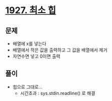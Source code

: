# [1927. 최소 힙](https://www.acmicpc.net/problem/1927)
## 문제
* 배열에 x를 넣는다
* 배열에서 작은 값을 출력하고 그 값을 배열에서 제거
* 자연수면 넣고 0이면 출력

## 풀이
* 힙으로 그대로...
  * 시간초과 : sys.stdin.readline() 로 해결